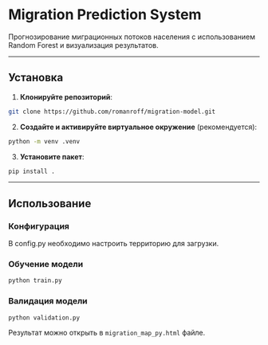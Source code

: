 # Migration Prediction System
Прогнозирование миграционных потоков населения с использованием Random Forest и визуализация результатов.

---
## Установка
1. **Клонируйте репозиторий**:
```bash
git clone https://github.com/romanroff/migration-model.git
```
2. **Создайте и активируйте виртуальное окружение** (рекомендуется):
```bash
python -m venv .venv
```
3. **Установите пакет**:
```bash
pip install .
```
---
## Использование
### Конфигурация
В config.py необходимо настроить территорию для загрузки.

### Обучение модели
```py
python train.py
```

### Валидация модели
```py
python validation.py
```

Результат можно открыть в `migration_map_py.html` файле.